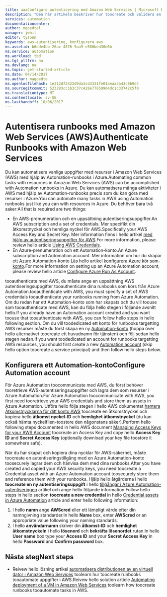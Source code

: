 ```yaml
---
title: aaaConfigure autentisering med Amazon Web Services | Microsoft Docs
description: "Den här artikeln beskriver hur toocreate och validera en AWS-autentiseringsuppgift för runbooks i Azure Automation hantera AWS-resurser."
services: automation
documentationcenter: 
author: mgoedtel
manager: jwhit
editor: tysonn
keywords: aws-autentisering, konfigurera aws
ms.assetid: b6dde4bb-26ac-4876-9aa9-e586bed30d6b
ms.service: automation
ms.workload: tbd
ms.tgt_pltfrm: na
ms.devlang: na
ms.topic: get-started-article
ms.date: 04/14/2017
ms.author: magoedte
ms.openlocfilehash: 1e312df2422d9da3cd3331fe01aeaa3a43c8b9d4
ms.sourcegitcommit: 523283cc1b3c37c428e77850964dc1c33742c5f0
ms.translationtype: MT
ms.contentlocale: sv-SE
ms.lasthandoff: 10/06/2017
---
```

# <a name="authenticate-runbooks-with-amazon-web-services"></a><span data-ttu-id="98cb7-104">Autentisera runbooks med Amazon Web Services (AWS)</span><span class="sxs-lookup"><span data-stu-id="98cb7-104">Authenticate Runbooks with Amazon Web Services</span></span>
<span data-ttu-id="98cb7-105">Du kan automatisera vanliga uppgifter med resurser i Amazon Web Services (AWS) med hjälp av Automation-runbooks i Azure.</span><span class="sxs-lookup"><span data-stu-id="98cb7-105">Automating common tasks with resources in Amazon Web Services (AWS) can be accomplished with Automation runbooks in Azure.</span></span>  <span data-ttu-id="98cb7-106">Du kan automatisera många aktiviteter i AWS med hjälp av Automation-runbooks precis som du kan göra med resurser i Azure.</span><span class="sxs-lookup"><span data-stu-id="98cb7-106">You can automate many tasks in AWS using Automation runbooks just like you can with resources in Azure.</span></span>  <span data-ttu-id="98cb7-107">Du behöver bara två saker:</span><span class="sxs-lookup"><span data-stu-id="98cb7-107">All that is required are two things:</span></span>

* <span data-ttu-id="98cb7-108">En AWS-prenumeration och en uppsättning autentiseringsuppgifter.</span><span class="sxs-lookup"><span data-stu-id="98cb7-108">An AWS subscription and a set of credentials.</span></span>  <span data-ttu-id="98cb7-109">Mer specifikt din åtkomstnyckel  och hemliga nyckel för AWS.</span><span class="sxs-lookup"><span data-stu-id="98cb7-109">Specifically your AWS Access Key and Secret Key.</span></span>  <span data-ttu-id="98cb7-110">Mer information finns i hello artikel [med hjälp av autentiseringsuppgifter för AWS](http://docs.aws.amazon.com/powershell/latest/userguide/specifying-your-aws-credentials.html).</span><span class="sxs-lookup"><span data-stu-id="98cb7-110">For more information, please review hello article [Using AWS Credentials](http://docs.aws.amazon.com/powershell/latest/userguide/specifying-your-aws-credentials.html).</span></span>
* <span data-ttu-id="98cb7-111">En Azure-prenumeration och ett Automation-konto.</span><span class="sxs-lookup"><span data-stu-id="98cb7-111">An Azure subscription and Automation account.</span></span>  <span data-ttu-id="98cb7-112">Mer information om hur du skapar ett Azure Automation-konto Läs hello artikel [konfigurera Azure kör som-konto](automation-sec-configure-azure-runas-account.md).</span><span class="sxs-lookup"><span data-stu-id="98cb7-112">For more information on setting up an Azure Automation account, please review hello article [Configure Azure Run As Account](automation-sec-configure-azure-runas-account.md).</span></span>  

<span data-ttu-id="98cb7-113">tooauthenticate med AWS, du måste ange en uppsättning AWS autentiseringsuppgifter tooauthenticate dina runbooks som körs från Azure Automation.</span><span class="sxs-lookup"><span data-stu-id="98cb7-113">tooauthenticate with AWS, you must specify a set of AWS credentials tooauthenticate your runbooks running from Azure Automation.</span></span> <span data-ttu-id="98cb7-114">Om du redan har ett Automation-konto som har skapats och du vill toouse som tooauthenticate med AWS, kan du följa hello stegen i följande avsnitt hello.</span><span class="sxs-lookup"><span data-stu-id="98cb7-114">If you already have an Automation account created and you want toouse that tooauthenticate with AWS, you can follow hello steps in hello following section.</span></span>  <span data-ttu-id="98cb7-115">Om du vill toodedicated ett konto för runbooks targetting AWS resurser måste du först skapa en ny [Automation-konto](automation-offering-get-started.md) (hoppa över hello alternativet toocreate ett huvudnamn för tjänsten) och följ sedan hello stegen nedan.</span><span class="sxs-lookup"><span data-stu-id="98cb7-115">If you want toodedicated an account for runbooks targetting AWS resources, you should first create a new [Automation account](automation-offering-get-started.md) (skip hello option toocreate a service principal) and then follow hello steps below.</span></span>

## <a name="configure-automation-account"></a><span data-ttu-id="98cb7-116">Konfigurera ett Automation-konto</span><span class="sxs-lookup"><span data-stu-id="98cb7-116">Configure Automation account</span></span>
<span data-ttu-id="98cb7-117">För Azure Automation toocommunicate med AWS, du först behöver tooretrieve AWS-autentiseringsuppgifter och lagra dem som resurser i Azure Automation.</span><span class="sxs-lookup"><span data-stu-id="98cb7-117">For Azure Automation toocommunicate with AWS, you first need tooretrieve your AWS credentials and store them as assets in Azure Automation.</span></span>  <span data-ttu-id="98cb7-118">Utföra hello följa stegen i hello AWS dokumentet [hantera Åtkomstnycklarna för ditt konto AWS](http://docs.aws.amazon.com/general/latest/gr/managing-aws-access-keys.html) toocreate en åtkomstnyckel och kopiera hello **åtkomst nyckel-ID** och **hemlighet åtkomstnyckel** (du kan också hämta nyckelfilen-toostore den någonstans säker).</span><span class="sxs-lookup"><span data-stu-id="98cb7-118">Perform hello following steps documented in hello AWS document [Managing Access Keys for your AWS Account](http://docs.aws.amazon.com/general/latest/gr/managing-aws-access-keys.html) toocreate an Access Key and copy hello **Access Key ID** and **Secret Access Key** (optionally download your key file toostore it somewhere safe).</span></span>

<span data-ttu-id="98cb7-119">När du har skapat och kopiera dina nycklar för AWS-säkerhet, måste toocreate en autentiseringstillgång med en Azure Automation-konto toosecurely lagrar dem och hänvisa dem med dina runbooks.</span><span class="sxs-lookup"><span data-stu-id="98cb7-119">After you have created and copied your AWS security keys, you need toocreate a Credential asset with an Azure Automation account toosecurely store them and reference them with your runbooks.</span></span>  <span data-ttu-id="98cb7-120">Hjälp hello åtgärderna i hello **toocreate en ny autentiseringsuppgift** i hello [tillgångar i Azure Automation-autentiseringen](automation-credentials.md#to-create-a-new-credential-asset-with-the-azure-portal) artikel och ange hello följande information:</span><span class="sxs-lookup"><span data-stu-id="98cb7-120">Follow hello steps in hello section **toocreate a new credential** in hello [Credential assets in Azure Automation](automation-credentials.md#to-create-a-new-credential-asset-with-the-azure-portal) article and enter hello following information:</span></span>

1. <span data-ttu-id="98cb7-121">I hello **namn** ange **AWScred** eller ett lämpligt värde efter din namngivning standarder.</span><span class="sxs-lookup"><span data-stu-id="98cb7-121">In hello **Name** box, enter **AWScred** or an appropriate value following your naming standards.</span></span>  
2. <span data-ttu-id="98cb7-122">I hello **användarnamn** skriver din **åtkomst-ID** och **hemlighet åtkomstnyckeln** i hello **lösenord** och **bekräfta lösenordet** rutan.</span><span class="sxs-lookup"><span data-stu-id="98cb7-122">In hello **User name** box type your **Access ID** and your **Secret Access Key** in hello **Password** and **Confirm password** box.</span></span>   

## <a name="next-steps"></a><span data-ttu-id="98cb7-123">Nästa steg</span><span class="sxs-lookup"><span data-stu-id="98cb7-123">Next steps</span></span>
* <span data-ttu-id="98cb7-124">Reivew hello lösning artikel [automatisera distributionen av en virtuell dator i Amazon Web Services](automation-scenario-aws-deployment.md) toolearn hur toocreate runbooks tooautomate uppgifter i AWS.</span><span class="sxs-lookup"><span data-stu-id="98cb7-124">Reivew hello solution article [Automating deployment of a VM in Amazon Web Services](automation-scenario-aws-deployment.md) toolearn how toocreate runbooks tooautomate tasks in AWS.</span></span>

